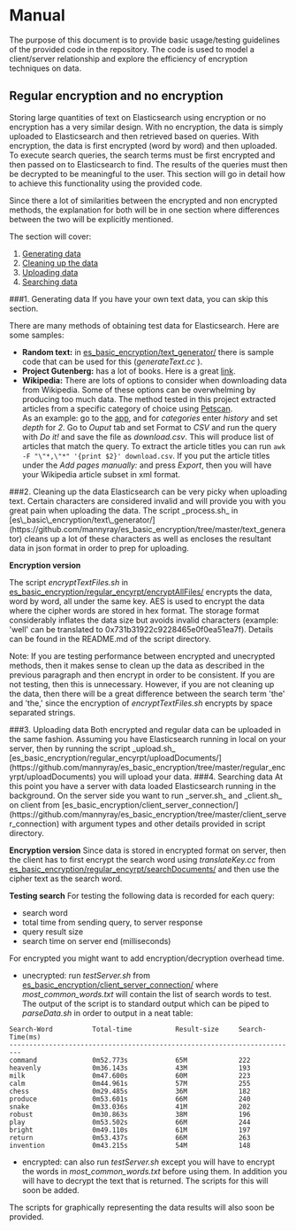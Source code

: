 # Manual
The purpose of this document is to provide basic usage/testing guidelines of the provided code in the repository. The code is used to model a client/server relationship and explore the efficiency of encryption techniques on data.


## Regular encryption and no encryption
Storing large quantities of text on Elasticsearch using encryption or no encryption has a very similar design. With no encryption, the data is simply uploaded to Elasticsearch and then retrieved based on queries. With encryption, the data is first encrypted (word by word) and then uploaded. To execute search queries, the search terms must be first encrypted and then passed on to Elasticsearch to find. The results of the queries must then be decrypted to be meaningful to the user. This section will go in detail how to achieve this functionality using the provided code.

Since there a lot of similarities between the encrypted and non encrypted methods, the explanation for both will be in one section where differences between the two will be explicitly mentioned.

The section will cover:


1. [Generating data](#gd)
2. [Cleaning up the data](#cutd)
3. [Uploading data](#ud)
4. [Searching data](#sd)

<a name="gd">
###1. Generating data
</a>
If you have your own text data, you can skip this section.

There are many methods of obtaining test data for Elasticsearch. Here are some samples:
* **Random text:** in [es\_basic\_encryption/text\_generator/](https://github.com/mannyray/es_basic_encryption/tree/master/text_generator) there is sample code that can be used for this (_generateText.cc_ ). 
* **Project Gutenberg:** has a lot of books. Here is a great [link](https://www.gutenberg.org/wiki/Gutenberg:The_CD_and_DVD_Project).
* **Wikipedia:** There are lots of options to consider when downloading data from Wikipedia. Some of these options can be overwhelming by producing too much data. The method tested in this project extracted articles from a specific category of choice using [Petscan](https://meta.wikimedia.org/wiki/PetScan/en).  
As an example: go to the [app](https://petscan.wmflabs.org/), and for _categories_ enter _history_ and set _depth_ for _2_. Go to _Ouput_ tab and set Format to _CSV_ and run the query with _Do it!_ and save the file as _download.csv_. This will produce list of articles that match the query. To extract the article titles you can run ``` awk -F "\"*,\"*" '{print $2}' download.csv ```. If you put the article titles under the _Add pages manually:_ and press _Export_, then you will have your Wikipedia article subset in xml format.

<a name="cutd">
###2. Cleaning up the data
</a>
Elasticsearch can be very picky when uploading text. Certain characters are considered invalid and will provide you with you great pain when uploading the data. The script _process.sh_ in [es\_basic\_encryption/text\_generator/](https://github.com/mannyray/es_basic_encryption/tree/master/text_generator) cleans up a lot of these characters as well as encloses the resultant data in json format in order to prep for uploading.


**Encryption version**

The script _encryptTextFiles.sh_ in [es_basic_encryption/regular_encyrpt/encryptAllFiles/](https://github.com/mannyray/es_basic_encryption/tree/master/regular_encyrpt/encryptAllFiles) encrypts the data, word by word, all under the same key. AES is used to encrypt the data where the cipher words are stored in hex format. The storage format considerably inflates the data size but avoids invalid characters (example: 'well' can be translated to 0x731b31922c9228465e0f0ea51ea7f). Details can be found in the README.md of the script directory. 


Note: If you are testing performance between encrypted and unecrypted methods, then it makes sense to clean up the data as described in the previous paragraph and then encrypt in order to be consistent. If you are not testing, then this is unnecessary. However, if you are not cleaning up the data, then there will be a great difference between the search term 'the' and 'the,' since the encryption of _encryptTextFiles.sh_ encrypts by space separated strings.


<a name="ud">
###3. Uploading data
</a>
Both encrypted and regular data can be uploaded in the same fashion. Assuming you have Elasticsearch running in local on your server, then by running the script _upload.sh_ [es_basic_encryption/regular_encyrpt/uploadDocuments/](https://github.com/mannyray/es_basic_encryption/tree/master/regular_encyrpt/uploadDocuments) you will upload your data.


<a name="sd">
###4. Searching data
</a>
At this point you have a server with data loaded Elasticsearch running in the background. On the server side you want to run _server.sh_ and _client.sh_ on client from [es_basic_encryption/client_server_connection/](https://github.com/mannyray/es_basic_encryption/tree/master/client_server_connection) with argument types and other details provided in script directory.

**Encryption version**
Since data is stored in encrypted format on server, then the client has to first encrypt the search word using _translateKey.cc_ from [es_basic_encryption/regular_encyrpt/searchDocuments/](https://github.com/mannyray/es_basic_encryption/tree/master/regular_encyrpt/searchDocuments) and then use the cipher text as the search word.

**Testing search**
For testing the following data is recorded for each query:
* search word
* total time from sending query, to server response
* query result size
* search time on server end (milliseconds) 

For encrypted you might want to add encryption/decryption overhead time.

* unecrypted: run _testServer.sh_ from [es_basic_encryption/client_server_connection/](https://github.com/mannyray/es_basic_encryption/tree/master/client_server_connection) where _most\_common\_words.txt_ will contain the list of search words to test. The output of the script is to standard output which can be piped to _parseData.sh_ in order to output in a neat table:
```
Search-Word          Total-time           Result-size     Search-Time(ms)
-------------------------------------------------------------------------
command              0m52.773s            65M             222            
heavenly             0m36.143s            43M             193            
milk                 0m47.600s            60M             223            
calm                 0m44.961s            57M             255            
chess                0m29.485s            36M             182            
produce              0m53.601s            66M             240            
snake                0m33.036s            41M             202            
robust               0m30.863s            38M             196            
play                 0m53.502s            66M             244            
bright               0m49.110s            61M             197            
return               0m53.437s            66M             263            
invention            0m43.215s            54M             148 
```

* encrypted: can also run _testServer.sh_ except you will have to encrypt the words in _most\_common\_words.txt_ before using them. In addition you will have to decrypt the text that is returned. The scripts for this will soon be added.

The scripts for graphically representing the data results will also soon be provided.
